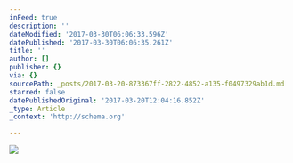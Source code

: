 ```yaml
---
inFeed: true
description: ''
dateModified: '2017-03-30T06:06:33.596Z'
datePublished: '2017-03-30T06:06:35.261Z'
title: ''
author: []
publisher: {}
via: {}
sourcePath: _posts/2017-03-20-873367ff-2822-4852-a135-f0497329ab1d.md
starred: false
datePublishedOriginal: '2017-03-20T12:04:16.852Z'
_type: Article
_context: 'http://schema.org'

---
```

<article style=""><img src="https://the-grid-user-content.s3-us-west-2.amazonaws.com/ceb1d64c-ef7c-4d45-abde-4caf4be5a608.png" /></article>
